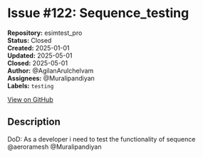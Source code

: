# Issue #122: Sequence_testing

**Repository:** esimtest_pro  
**Status:** Closed  
**Created:** 2025-01-01  
**Updated:** 2025-05-01  
**Closed:** 2025-05-01  
**Author:** @AgilanArulchelvam  
**Assignees:** @Muralipandiyan  
**Labels:** `testing`  

[View on GitHub](https://github.com/Simtestlab/esimtest_pro/issues/122)

## Description

DoD:
As a developer i need to test the functionality of sequence @aeroramesh @Muralipandiyan 